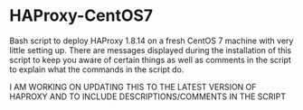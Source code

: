 # HAProxy-CentOS7
Bash script to deploy HAProxy 1.8.14 on a fresh CentOS 7 machine with very little setting up. There are messages displayed during the installation of this script to keep you aware of certain things as well as comments in the script to explain what the commands in the script do.

I AM WORKING ON UPDATING THIS TO THE LATEST VERSION OF HAPROXY AND TO INCLUDE DESCRIPTIONS/COMMENTS IN THE SCRIPT
